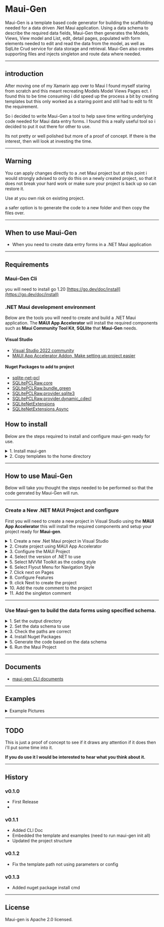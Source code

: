 # Maui-Gen

Maui-Gen is a template based code generator for building the scaffolding needed for a data driven .Net Maui application. 
Using a data schema to describe the required data fields, Maui-Gen then generates the Models, Views, View model and List, edit, detail pages, populated with form elements needed to edit and read the data from the model, as well as SqlLite Crud service for data storage and retrieval.
Maui-Gen also creates supporting files  and injects singleton and route data where needed.

---

## introduction

After moving one of my Xamarin app over to Maui I found myself staring from scratch and this meant recreating Models Model Views Pages ect.
I found this to be time consuming i did speed up the process a bit by creating templates but this only worked as a staring point and still had to edit to fit the requirement.

So i decided to write Maui-Gen a tool to help save time writing underlying code needed for Maui data entry forms. 
I found this a really useful tool so i decided to put it out there for other to use. 

Its not pretty or well polished but more of a proof of concept. If there is the interest, then will look at investing the time.

---

## Warning 

You can apply changes directly to a .net Maui project but at this point i would strongly advised to only do this on a newly created project,
so that it does not break your hard work or make sure your project is back up so can restore it.

Use at you own risk on existing project.

a safer option is to generate the code to a new folder and then copy the files over.

---

## When to use Maui-Gen
- When you need to create data entry forms in a .NET Maui application

---

## Requirements

### Maui-Gen Cli
you will need to install go 1.20 [https://go.dev/doc/install](https://go.dev/doc/install)

### .NET Maui development environment
Below are the tools you will need to create and build a .NET Maui application. The **MAUI App Accelerator** will install the required components such as **Maui Community Tool Kit**, **SQLlite** that **Maui-Gen** needs.

#### Visual Studio
- [Visual Studio 2022 community](https://visualstudio.microsoft.com/vs/community/)
- [MAUI App Accelerator Addon, Make setting up project easier](https://marketplace.visualstudio.com/items?itemName=MattLaceyLtd.MauiAppAccelerator)

#### Nuget Packages to add to project

- [sqlite-net-pcl](https://www.nuget.org/packages/sqlite-net-pcl)
- [SQLitePCLRaw.core](https://www.nuget.org/packages/SQLitePCLRaw.core)
- [SQLitePCLRaw.bundle_green](https://www.nuget.org/packages/SQLitePCLRaw.bundle_green)
- [SQLitePCLRaw.provider.sqlite3](https://www.nuget.org/packages/SQLitePCLRaw.provider.sqlite3)
- [SQLitePCLRaw.provider.dynamic_cdecl](https://www.nuget.org/packages/SQLitePCLRaw.provider.dynamic_cdecl)
- [SQLiteNetExtensions](https://www.nuget.org/packages/SQLiteNetExtensions/)
- [SQLiteNetExtensions.Async](https://www.nuget.org/packages/SQLiteNetExtensions.Async)


## How to install 
Below are the steps required to install and configure maui-gen ready for use.
<details>
<summary>1. Install maui-gen</summary

 To install Maui-gen run the command below 
 ```yaml
 go install github.com/Mrpye/maui-gen
```

</details>

<details>
<summary>2. Copy templates to the home directory</summary

 Run the command below, this will copy the templates to your home directory so that you can add your own customization and look at some data schema examples.
 ```yaml
 maui-gen init all
 ```

</details>

---

## How to use Maui-Gen
Below will take you thought the steps needed to be performed so that the code genrated by Maui-Gen will run.

---

### Create a New .NET MAUI Project and configure

First you will need to create a new project in Visual Studio using the **MAUI App Accelerator** this will install the required components and setup your project ready for **Maui-gen**. 

<details>
<summary>1. Create a new .Net Maui project in Visual Studio</summary

Open **Visual Studio** and create a new project this will start the project selection menu. 


![New Project](docs/img/new_project.png)

</details>

<details>
<summary>2. Create project using MAUI App Accelerator </summary



Select the **MAUI App Accelerator** to start the project wizard.



![App Accelerator](docs/img/app_accelerator.png)

</details>

<details>
<summary>3. Configure the MAUI Project</summary



Enter the project name and solution name.
- **Make a note of the path where the project will be created**
- **Also solution Name this will be the namespace we will use later.**



![Configure Project](docs/img/configure_maui_app.png)

</details>

<details>
<summary>4. Select the version of .NET to use</summary



Select the .NET version to use either .Net 6 or .NET 7. 



![.Net Version](docs/img/app_accelerator_net_version.png)

</details>

<details>
<summary>5. Select MVVM Toolkit as the coding style</summary



Select the MVVM Toolkit



![Code Style](docs/img/app_accelerator_code_style.png)

</details>

<details>
<summary>6. Select Flyout Menu for Navigation Style</summary



You can select Flyout or Tabs



![Navigation](docs/img/app_accelerator_nav.png)

</details>

<details>
<summary>7. Click next on Pages</summary



You can just click next on the pages.



![Pages](docs/img/app_accelerator_pages.png)

</details>

<details>
<summary>8. Configure Features</summary



Add the following libraries:
- MAUI Community Toolkit
- sqllite-net-pcl



![Features](docs/img/app_accelerator_features.png)

</details>

<details>
<summary>9. click Next to create the project</summary



MAUI App Accelerator will create the project



![Solution Explorer](docs/img/solution_explorer.png)

</details>

<details>
<summary>10. Add the route comment to the project</summary




- So that Maui-gen knows where to inject the route code it uses the following comment
```c#
//<%REGISTER_ROUTE%>
```






- You will need to add this to the file **AppShell.xaml.cs**
![AppShell](docs/img/app_shell.png)
 - Add the comment just below the InitializeComponent and save changes.
```c#
public partial class AppShell : Shell
{
	public AppShell()
	{
		InitializeComponent();

        //<%REGISTER_ROUTE%>
    }
}
```





</details>


<details>
<summary>11. Add the singleton comment</summary



- So that Maui-gen knows where to inject the singleton code it uses the following comment
```c#
//<%REGISTER_SINGLETON%
```

- You will need to add this to the file **AppShell.xaml.cs**
![MauiProgram](docs/img/maui_program.png)
-  Add the comment just below the **builder.Services.AddSingleton<MainViewModel();** and save changes.
```c#
public static class MauiProgram {
    public static MauiApp CreateMauiApp() {
        var builder = MauiApp.CreateBuilder();
        builder
           .UseMauiApp<App()
            .UseMauiCommunityToolkit()
            .ConfigureFonts(fonts = {
                fonts.AddFont("OpenSans-Regular.ttf", "OpenSansRegular");
                fonts.AddFont("OpenSans-Semibold.ttf", "OpenSansSemibold");
            });

        builder.Services.AddSingleton<MainViewModel();

       //<%REGISTER_SINGLETON%

        builder.Services.AddSingleton<MainPage();

        return builder.Build();
    }
}
```

</details>


---

### Use Maui-gen to build the data forms using specified schema.



<details>
<summary>1. Set the output directory</summary



First we need to tell **Maui-gen** where to output the generated code to.
In this case we are pointing it to the **DemoMauiApp** created earlier.

**Note!** Make sure it is the directory where all the code is, see below.



![MauiProgram](docs/img/project_folder.png)



Run the following command to set the output directory. 
This is where Maui-gen will output the code to.

**Adjust the path to point to your project.**

```bash
maui-gen set output "C:\projects\Net\DemoMauiApp\DemoMauiApp"
```



</details>

<details>
<summary>2. Set the data schema to use</summary



Under your home directory where the **Maui-gen** templates are saved are some example schemas. we are going to set maui-gen to use one of these schemas.

```bash
maui-gen set schema "C:\Users\[user]\.maui-gen\examples\person_and_pet.yaml"
```



</details>

 
<details>
<summary>3. Check the paths are correct</summary



You can check what paths are set by using the following command this will open the config file in notepad.

```bash
maui-gen set edit
```



</details>

<details>
<summary>4. Install Nuget Packages</summary

You will need to install the following packages into the project.

- Use the maui-gen install tool 

```bash
maui-gen nuget install --output [project_path]
```

- Or if you set the output using the **maui-gen set output** then you can just use

```bash
maui-gen nuget install
```

- Or add each package using the nuget install in Visual Studio

```bash
SQLitePCLRaw.core
SQLitePCLRaw.bundle_green
SQLitePCLRaw.provider.sqlite3
SQLitePCLRaw.provider.dynamic_cdecl
SQLiteNetExtensions
SQLiteNetExtensions.Async

```

- Or open command prompt and cd to the project directory then paste the following code into the command prompt.
  
```bash
cd C:\projects\Net\MauiGenDemoApp\MauiGenDemoApp

dotnet add C:\projects\Net\MauiGenDemoApp\MauiGenDemoApp package SQLitePCLRaw.core
dotnet add package SQLitePCLRaw.bundle_green
dotnet add package SQLitePCLRaw.provider.sqlite3
dotnet add package SQLitePCLRaw.provider.dynamic_cdecl
dotnet add package SQLiteNetExtensions
dotnet add package SQLiteNetExtensions.Async
```


</details>

<details>
<summary>5. Generate the code based on the data schema</summary



Finally we are ready to generate the code you will need to pass in the project root namespace this is the ? "solution name" you entered when creating the Maui project.

you can also change the name space in the Data Schema file

```yaml
name_space: "DemoMauiApp"
resources:
  - App
  - Enums
  - AppShell
  - MauiProgram
```

```bash
maui-gen build --namespace "[solution name]"
```



</details>

<details>
<summary>6. Run the Maui Project</summary



Now that the code has been generated your can goto you Visual studio and you will see lots of new folders and files have been created.




![Generated Code](docs/img/generated_code.png)



You can now simple run the project and you should see.



#### Main Menu
![Menu](docs/img/project_menu.png)

#### Edit Person Form
![Add Person](docs/img/project_add_person.png)

#### List Person Form
![Add Person](docs/img/project_list_person.png)


</details>

---

## Documents

* [maui-gen CLI documents](docs/maui-gen.md)


---

## Examples

<details>
<summary>Example Pictures</summary

#### Main Menu
![Menu](docs/img/project_menu.png)

#### Edit Person Form
![Add Person](docs/img/project_add_person.png)

#### List Person Form
![Add Person](docs/img/project_list_person.png)

</details>

---

## TODO
This is just a proof of concept to see if it draws any attention if it does then i'll put some time into it.


**If you do use it I would be interested to hear what you think about it.**


---

## History
### v0.1.0
- First Release
- 
### v0.1.1
- Added CLI Doc
- Embedded the template and examples (need to run maui-gen init all)
- Updated the project structure

### v0.1.2
- Fix the template path not using parameters or config

### v0.1.3
- Added nuget package install cmd


---

## License
Maui-gen is Apache 2.0 licensed.
